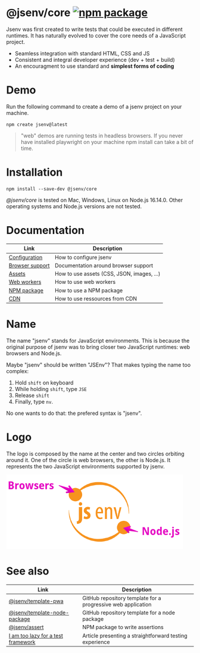 # @jsenv/core [![npm package](https://img.shields.io/npm/v/@jsenv/core.svg?logo=npm&label=package)](https://www.npmjs.com/package/@jsenv/core)

Jsenv was first created to write tests that could be executed in different runtimes. It has naturally evolved to cover the core needs of a JavaScript project.

- Seamless integration with standard HTML, CSS and JS
- Consistent and integral developer experience (dev + test + build)
- An encouragment to use standard and **simplest forms of coding**

# Demo

Run the following command to create a demo of a jsenv project on your machine.

```console
npm create jsenv@latest
```

> "web" demos are running tests in headless browsers. If you never have installed playwright on your machine npm install can take a bit of time.

# Installation

```console
npm install --save-dev @jsenv/core
```

_@jsenv/core_ is tested on Mac, Windows, Linux on Node.js 16.14.0. Other operating systems and Node.js versions are not tested.

# Documentation

| Link                                                   | Description                                |
| ------------------------------------------------------ | ------------------------------------------ |
| [Configuration](./docs/configuration/configuration.md) | How to configure jsenv                     |
| [Browser support](./docs/browser_support/readme.md)    | Documentation around browser support       |
| [Assets](./docs/assets/readme.md)                      | How to use assets (CSS, JSON, images, ...) |
| [Web workers](./docs/web_workers/readme.md)            | How to use web workers                     |
| [NPM package](./docs/npm_package/readme.md)            | How to use a NPM package                   |
| [CDN](./docs/cdn/readme.md)                            | How to use ressources from CDN             |

# Name

The name "jsenv" stands for JavaScript environments. This is because the original purpose of jsenv was to bring closer two JavaScript runtimes: web browsers and Node.js.

Maybe "jsenv" should be written "JSEnv"? That makes typing the name too complex:

1. Hold `shift` on keyboard
2. While holding `shift`, type `JSE`
3. Release `shift`
4. Finally, type `nv`.

No one wants to do that: the prefered syntax is "jsenv".

# Logo

The logo is composed by the name at the center and two circles orbiting around it. One of the circle is web browsers, the other is Node.js. It represents the two JavaScript environments supported by jsenv.

![jsenv logo with legend](./docs/jsenv-logo-legend.png)

# See also

| Link                                                                                                                     | Description                                                  |
| ------------------------------------------------------------------------------------------------------------------------ | ------------------------------------------------------------ |
| [@jsenv/template-pwa](https://github.com/jsenv/jsenv-template-pwa)                                                       | GitHub repository template for a progressive web application |
| [@jsenv/template-node-package](https://github.com/jsenv/jsenv-template-node-package)                                     | GitHub repository template for a node package                |
| [@jsenv/assert](https://github.com/jsenv/assert)                                                                         | NPM package to write assertions                              |
| [I am too lazy for a test framework](https://medium.com/@DamienMaillard/i-am-too-lazy-for-a-test-framework-ca08d216ee05) | Article presenting a straightforward testing experience      |
